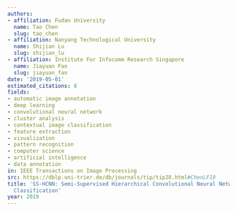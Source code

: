 ```yaml
---
authors:
- affiliation: Fudan University
  name: Tao Chen
  slug: tao_chen
- affiliation: Nanyang Technological University
  name: Shijian Lu
  slug: shijian_lu
- affiliation: Institute For Infocomm Research Singapore
  name: Jiayuan Fan
  slug: jiayuan_fan
date: '2019-05-01'
estimated_citations: 8
fields:
- automatic image annotation
- deep learning
- convolutional neural network
- cluster analysis
- contextual image classification
- feature extraction
- visualization
- pattern recognition
- computer science
- artificial intelligence
- data annotation
in: IEEE Transactions on Image Processing
src: https://dblp.uni-trier.de/db/journals/tip/tip28.html#ChenLF19
title: 'SS-HCNN: Semi-Supervised Hierarchical Convolutional Neural Network for Image
  Classification'
year: 2019
---
```

